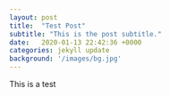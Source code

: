 ```yaml
---
layout: post
title:  "Test Post"
subtitle: "This is the post subtitle."
date:   2020-01-13 22:42:36 +0000
categories: jekyll update
background: '/images/bg.jpg'
---
```


This is a test
